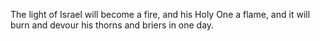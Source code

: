The light of Israel will become a fire, and his Holy One a flame, and it will burn and devour his thorns and briers in one day.
